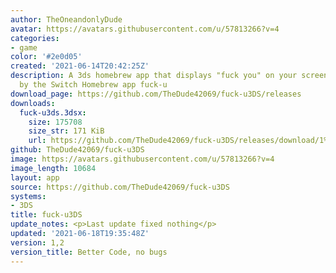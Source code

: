 ```yaml
---
author: TheOneandonlyDude
avatar: https://avatars.githubusercontent.com/u/57813266?v=4
categories:
- game
color: '#2e0d05'
created: '2021-06-14T20:42:25Z'
description: A 3ds homebrew app that displays "fuck you" on your screen, inspired
  by the Switch Homebrew app fuck-u
download_page: https://github.com/TheDude42069/fuck-u3DS/releases
downloads:
  fuck-u3ds.3dsx:
    size: 175708
    size_str: 171 KiB
    url: https://github.com/TheDude42069/fuck-u3DS/releases/download/1%2C2/fuck-u3ds.3dsx
github: TheDude42069/fuck-u3DS
image: https://avatars.githubusercontent.com/u/57813266?v=4
image_length: 10684
layout: app
source: https://github.com/TheDude42069/fuck-u3DS
systems:
- 3DS
title: fuck-u3DS
update_notes: <p>Last update fixed nothing</p>
updated: '2021-06-18T19:35:48Z'
version: 1,2
version_title: Better Code, no bugs
---
```

